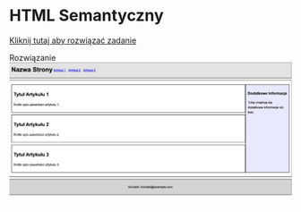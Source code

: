 # HTML Semantyczny
[Kliknij tutaj aby rozwiązać zadanie](https://githubbox.com/Publishing-School/html-zdanie-html-semantyczny)


Rozwiązanie
![image info](./zadanie.png)

